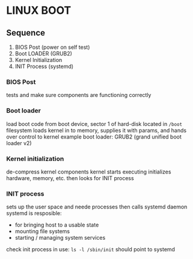 # LINUX BOOT

## Sequence
1. BIOS Post (power on self test)
2. Boot LOADER (GRUB2)
3. Kernel Initialization
4. INIT Process (systemd)

### BIOS Post
tests and make sure components are functioning correctly

### Boot loader
load boot code from boot device, sector 1 of hard-disk
located in `/boot` filesystem
loads kernel in to memory, supplies it with params, and hands over control to kernel
example boot loader: GRUB2 (grand unified boot loader v2)

### Kernel initialization
de-compress kernel components
kernel starts executing
initializes hardware, memory, etc.
then looks for INIT process

### INIT process
sets up the user space and neede processes
then calls systemd daemon
systemd is resposible:
- for bringing host to a usable state
- mounting file systems
- starting / managing system services

check init process in use: `ls -l /sbin/init`
should point to systemd